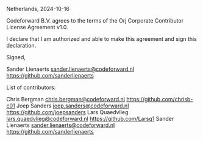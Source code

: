 Netherlands, 2024-10-16

Codeforward B.V. agrees to the terms of the Orj Corporate Contributor License
Agreement v1.0.

I declare that I am authorized and able to make this agreement and sign this
declaration.

Signed,

Sander Lienaerts sander.lienaerts@codeforward.nl https://github.com/sanderlienaerts

List of contributors:

Chris Bergman chris.bergman@codeforward.nl https://github.com/chrisb-c01
Joep Sanders joep.sanders@codeforward.nl https://github.com/joepsanders
Lars Quaedvlieg lars.quaedvlieg@codeforward.nl https://github.com/Larsq1
Sander Lienaerts sander.lienaerts@codeforward.nl https://github.com/sanderlienaerts
